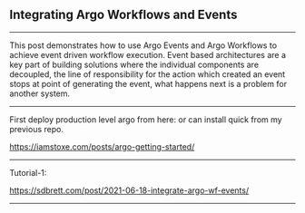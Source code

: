 ## Integrating Argo Workflows and Events
*****************************************
This post demonstrates how to use Argo Events and Argo Workflows to achieve event driven workflow execution. Event based architectures are a key part of building solutions where the individual components are decoupled, the line of responsibility for the action which created an event stops at point of generating the event, what happens next is a problem for another system.
***************************************
First deploy production level argo from here:
or can install quick from my previous repo.

https://iamstoxe.com/posts/argo-getting-started/

********************************
Tutorial-1:

https://sdbrett.com/post/2021-06-18-integrate-argo-wf-events/

********************************
